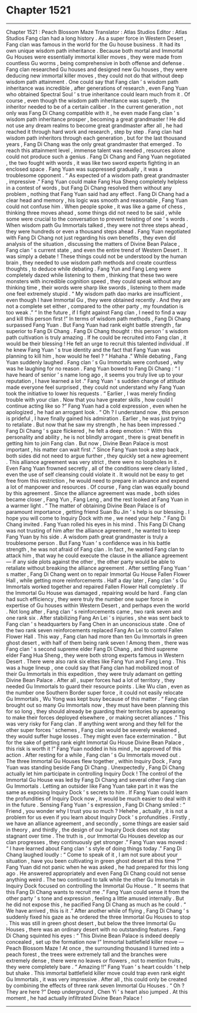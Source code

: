 
# Chapter 1521


---

Chapter 1521 : Peach Blossom Maze
Translator :
Atlas Studios
Editor :
Atlas Studios
Fang clan had a long history .
As a super force in Western Desert , Fang clan was famous in the world for the Gu house business . It had its own unique wisdom path inheritance .
Because both mortal and Immortal Gu Houses were essentially immortal killer moves , they were made from countless Gu worms , being comprehensive in both offense and defense .
Fang clan researched Gu houses and designed new Gu houses , they were deducing new immortal killer moves , they could not do that without deep wisdom path attainment .
One could say that Fang clan ’ s wisdom path inheritance was incredible , after generations of research , even Fang Yuan who obtained Spectral Soul ’ s true inheritance could learn much from it .
Of course , even though the wisdom path inheritance was superb , the inheritor needed to be of a certain caliber .
In the current generation , not only was Fang Di Chang compatible with it , he even made Fang clan ’ s wisdom path inheritance prosper , becoming a great grandmaster !
He did not use any dream realms to become great grandmaster after all , he had reached it through hard work and research , step by step .
Fang clan had wisdom path inheritors through each generation , but for the last thousand years , Fang Di Chang was the only great grandmaster that emerged .
To reach this attainment level , immense talent was needed , resources alone could not produce such a genius .
Fang Di Chang and Fang Yuan negotiated , the two fought with words , it was like two sword experts fighting in an enclosed space .
Fang Yuan was suppressed gradually , it was a troublesome opponent .
“ As expected of a wisdom path great grandmaster , impressive .” Fang Yuan could make Fang Hua Sheng completely helpless in a contest of words , but Fang Di Chang resolved them without any problem , nothing that Fang Yuan said had any effect .
Fang Di Chang had a clear head and memory , his logic was smooth and reasonable , Fang Yuan could not confuse him .
When people spoke , it was like a game of chess , thinking three moves ahead , some things did not need to be said , while some were crucial to the conversation to prevent twisting of one ’ s words .
When wisdom path Gu Immortals talked , they were not three steps ahead , they were hundreds or even a thousand steps ahead .
Fang Yuan negotiated with Fang Di Chang not just regarding his own benefits , they even did analysis of the situation , discussing the matters of Divine Bean Palace , Fang clan ’ s current state , and even the entire trend of Western Desert .
It was simply a debate !
These things could not be understood by the human brain , they needed to use wisdom path methods and create countless thoughts , to deduce while debating .
Fang Yun and Fang Leng were completely dazed while listening to them , thinking that these two were monsters with incredible cognition speed , they could speak without any thinking time , their words were sharp like swords , listening to them made one feel extremely stupid .
“ My wisdom path dao marks are insufficient , even though I have Immortal Gu , they were obtained recently . And they are not a complete set either , compared to the other party , my foundation is too weak .”
“ In the future , if I fight against Fang clan , I need to find a way and kill this person first !”
In terms of wisdom path methods , Fang Di Chang surpassed Fang Yuan . But Fang Yuan had rank eight battle strength , far superior to Fang Di Chang .
Fang Di Chang thought : this person ’ s wisdom path cultivation is truly amazing . If he could be recruited into Fang clan , it would be their blessing !
He felt an urge to recruit this talented individual .
If he knew Fang Yuan ’ s true identity and the fact that Fang Yuan was planning to kill him , how would he feel ?
“ Hahaha .” While debating , Fang Yuan suddenly laughed .
Fang clan ’ s Gu Immortals were confused , why was he laughing for no reason .
Fang Yuan bowed to Fang Di Chang : “ I have heard of senior ’ s name long ago , it seems you truly live up to your reputation , I have learned a lot .”
Fang Yuan ’ s sudden change of attitude made everyone feel surprised , they could not understand why Fang Yuan took the initiative to lower his requests .
“ Earlier , I was merely finding trouble with your clan . Now that you have greater skills , how could I continue acting like so ?” Fang Yuan had a cold expression , even when he apologized , he had an arrogant look .
“ Oh ? I understand now , this person is prideful , I have finally gained his admiration . Earlier , he was just trying to retaliate . But now that he saw my strength , he has been impressed .” Fang Di Chang ’ s gaze flickered , he felt a deep emotion : “ With this personality and ability , he is not blindly arrogant , there is great benefit in getting him to join Fang clan . But now , Divine Bean Palace is most important , his matter can wait first .”
Since Fang Yuan took a step back , both sides did not need to argue further , they quickly set a new agreement .
This alliance agreement was very strict , there were no loopholes in it . Even Fang Yuan frowned secretly , all of the conditions were clearly listed , even the use of self cleansing could violate it . It would not be easy to get free from this restriction , he would need to prepare in advance and expend a lot of manpower and resources .
Of course , Fang clan was equally bound by this agreement .
Since the alliance agreement was made , both sides became closer , Fang Yun , Fang Leng , and the rest looked at Fang Yuan in a warmer light .
“ The matter of obtaining Divine Bean Palace is of paramount importance , getting friend Suan Bu Jin ’ s help is our blessing . I hope you will come to Inquiry Dock with me , we need your help .” Fang Di Chang invited .
Fang Yuan rolled his eyes in his mind .
This Fang Di Chang was not trusting of him after the alliance agreement , he wanted to keep Fang Yuan by his side .
A wisdom path great grandmaster is truly a troublesome person .
But Fang Yuan ’ s confidence was in his battle strength , he was not afraid of Fang clan . In fact , he wanted Fang clan to attack him , that way he could execute the clause in the alliance agreement — if any side plots against the other , the other party would be able to retaliate without breaking the alliance agreement .
After settling Fang Yuan ’ s matter , Fang Di Chang went on to repair Immortal Gu House Fallen Flower Hall , while getting more reinforcements .
Half a day later , Fang clan ’ s Gu Immortals worked together and repaired Fallen Flower Hall completely .
If the Immortal Gu House was damaged , repairing would be hard . Fang clan had such efficiency , they were truly the number one super force in expertise of Gu houses within Western Desert , and perhaps even the world .
Not long after , Fang clan ’ s reinforcements came , two rank seven and one rank six .
After stabilizing Fang An Lei ’ s injuries , she was sent back to Fang clan ’ s headquarters by Fang Chen in an unconscious state .
One of the two rank seven reinforcements replaced Fang An Lei to control Fallen Flower Hall .
This way , Fang clan had more than ten Gu Immortals in green ghost desert , with half of them being rank seven ! Among them , there was Fang clan ’ s second supreme elder Fang Di Chang , and third supreme elder Fang Hua Sheng , they were both strong experts famous in Western Desert . There were also rank six elites like Fang Yun and Fang Leng .
This was a huge lineup , one could say that Fang clan had mobilized most of their Gu Immortals in this expedition , they were truly adamant on getting Divine Bean Palace .
After all , super forces had a lot of territory , they needed Gu Immortals to guard their resource points . Like Wu clan , even as the number one Southern Border super force , it could not easily relocate Gu Immortals , Wu Yong was kept busy because of this matter .
“ Fang clan brought out so many Gu Immortals now , they must have been planning this for so long , they should already be guarding their territories by appearing to make their forces deployed elsewhere , or making secret alliances .”
This was very risky for Fang clan .
If anything went wrong and they fell for the other super forces ’ schemes , Fang clan would be severely weakened , they would suffer huge losses . They might even face extermination .
“ But for the sake of getting rank eight Immortal Gu House Divine Bean Palace , this risk is worth it !” Fang Yuan nodded in his mind , he approved of this action .
After resting for a while , Fang clan ’ s Gu Immortals moved out .
The three Immortal Gu Houses flew together , within Inquiry Dock , Fang Yuan was standing beside Fang Di Chang .
Unexpectedly , Fang Di Chang actually let him participate in controlling Inquiry Dock !
The control of the Immortal Gu House was led by Fang Di Chang and several other Fang clan Gu Immortals . Letting an outsider like Fang Yuan take part in it was the same as exposing Inquiry Dock ’ s secrets to him .
If Fang Yuan could learn the profundities of Inquiry Dock now , it would be much easier to deal with it in the future .
Sensing Fang Yuan ’ s expression , Fang Di Chang smiled : “ Friend , you wonder why I trust you so much ? Hehehe , actually , it is not a problem for us even if you learn about Inquiry Dock ’ s profundities . Firstly , we have an alliance agreement , and secondly , some things are easier said in theory , and thirdly , the design of our Inquiry Dock does not stay stagnant over time . The truth is , our Immortal Gu Houses develop as our clan progresses , they continuously get stronger .”
Fang Yuan was moved : “ I have learned about Fang clan ’ s style of doing things today .”
Fang Di Chang laughed loudly : “ Come to speak of it , I am not sure about your situation , have you been cultivating in green ghost desert all this time ?”
Fang Yuan did not panic when he was asked , he had prepared for this long ago . He answered appropriately and even Fang Di Chang could not sense anything weird .
The two continued to talk while the other Gu Immortals in Inquiry Dock focused on controlling the Immortal Gu House .
“ It seems that this Fang Di Chang wants to recruit me .” Fang Yuan could sense it from the other party ’ s tone and expression , feeling a little amused internally .
But he did not expose this , he pacified Fang Di Chang as much as he could .
“ We have arrived , this is it .” After another while of flying , Fang Di Chang ’ s suddenly fixed his gaze as he ordered the three Immortal Gu Houses to stop .
This was still in green ghost desert , but below the three Immortal Gu Houses , there was an ordinary desert with no outstanding features .
Fang Di Chang squinted his eyes : “ This Divine Bean Palace is indeed deeply concealed , set up the formation now !”
Immortal battlefield killer move — Peach Blossom Maze !
At once , the surrounding thousand li turned into a peach forest , the trees were extremely tall and the branches were extremely dense , there were no leaves or flowers , not to mention fruits , they were completely bare .
“ Amazing !!” Fang Yuan ’ s heart couldn ’ t help but shake .
This immortal battlefield killer move could trap even rank eight Gu Immortals , it was very impressive .
After all , this could only be created by combining the effects of three rank seven Immortal Gu Houses .
“ Oh ? They are here ?” Deep underground , Chen Yi ’ s heart also jumped .
At this moment , he had actually infiltrated Divine Bean Palace !

---

